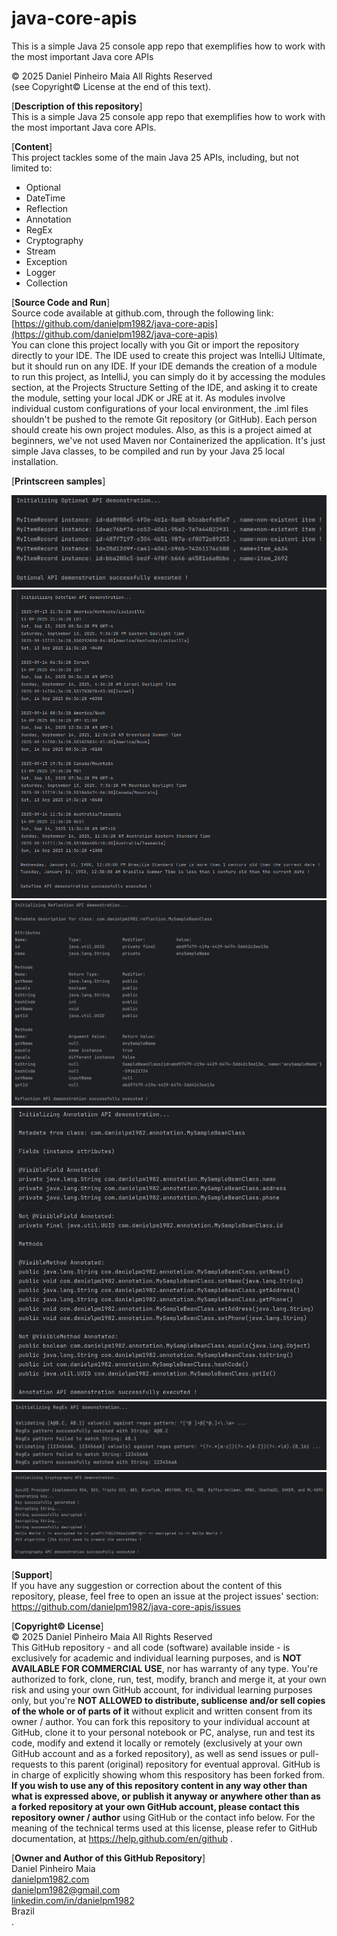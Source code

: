 # java-core-apis

This is a simple Java 25 console app repo that exemplifies how to work with the most important Java core APIs

© 2025 Daniel Pinheiro Maia All Rights Reserved<br>
(see Copyright© License at the end of this text).

[**Description of this repository**]<br>
This is a simple Java 25 console app repo that exemplifies how to work with the most important Java core APIs.

[**Content**]<br>
This project tackles some of the main Java 25 APIs, including, but not limited to:
- Optional
- DateTime
- Reflection
- Annotation
- RegEx
- Cryptography
- Stream
- Exception
- Logger
- Collection

[**Source Code and Run**]<br>
Source code available at github.com, through the following link:<br>
[https://github.com/danielpm1982/java-core-apis](https://github.com/danielpm1982/java-core-apis) <br>
You can clone this project locally with you Git or import the repository directly to your IDE. The IDE used to create this project was IntelliJ Ultimate, but it should run on any IDE. If your IDE demands the creation of a module to run this project, as IntelliJ, you can simply do it by accessing the modules section, at the Projects Structure Setting of the IDE, and asking it to create the module, setting your local JDK or JRE at it. As modules involve individual custom configurations of your local environment, the .iml files shouldn't be pushed to the remote Git repository (or GitHub). Each person should create his own project modules. Also, as this is a project aimed at beginners, we've not used Maven nor Containerized the application. It's just simple Java classes, to be compiled and run by your Java 25 local installation.

[**Printscreen samples**]<br>

![optional.png](./img/optional.png)
![datetime.png](./img/datetime.png)
![reflection.png](./img/reflection.png)
![annotation.png](./img/annotation.png)
![regex.png](./img/regex.png)
![cryptography.png](./img/cryptography.png)

[**Support**]<br>
If you have any suggestion or correction about the content of this repository, please, feel free to open an issue at the project issues' section:<br>
https://github.com/danielpm1982/java-core-apis/issues

[**Copyright© License**]<br>
© 2025 Daniel Pinheiro Maia All Rights Reserved<br>
This GitHub repository - and all code (software) available inside - is exclusively for academic and individual learning purposes, and is **NOT AVAILABLE FOR COMMERCIAL USE**, nor has warranty of any type. You're authorized to fork, clone, run, test, modify, branch and merge it, at your own risk and using your own GitHub account, for individual learning purposes only, but you're **NOT ALLOWED to distribute, sublicense and/or sell copies of the whole or of parts of it** without explicit and written consent from its owner / author. You can fork this repository to your individual account at GitHub, clone it to your personal notebook or PC, analyse, run and test its code, modify and extend it locally or remotely (exclusively at your own GitHub account and as a forked repository), as well as send issues or pull-requests to this parent (original) repository for eventual approval. GitHub is in charge of explicitly showing whom this respository has been forked from. **If you wish to use any of this repository content in any way other than what is expressed above, or publish it anyway or anywhere other than as a forked repository at your own GitHub account, please contact this repository owner / author** using GitHub or the contact info below. For the meaning of the technical terms used at this license, please refer to GitHub documentation, at https://help.github.com/en/github .

[**Owner and Author of this GitHub Repository**]<br>
Daniel Pinheiro Maia<br>
[danielpm1982.com](https://www.danielpm1982.com)<br>
danielpm1982@gmail.com<br>
[linkedin.com/in/danielpm1982](https://www.linkedin.com/in/danielpm1982)<br>
Brazil<br>
.
